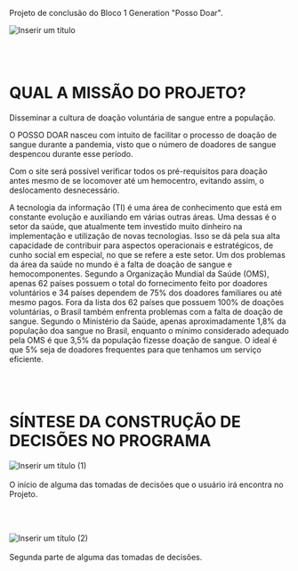 Projeto de conclusão do Bloco 1 Generation "Posso Doar".

![Inserir um título](https://user-images.githubusercontent.com/90745992/137553984-ef4e5e32-2134-48db-b5d9-06927d38206d.png)


<br><br>

# QUAL A MISSÃO DO PROJETO?

Disseminar a cultura de doação voluntária de sangue entre a população.

O POSSO DOAR nasceu com intuito de facilitar o processo de doação de sangue durante a pandemia, visto que o número de doadores de sangue despencou durante esse período. 

Com o site será possível verificar todos os pré-requisitos para doação antes mesmo de se locomover até um hemocentro, evitando assim, o deslocamento desnecessário. 


A tecnologia da informação (TI) é uma área de conhecimento que
está em constante evolução e auxiliando em várias outras áreas.
Uma dessas é o setor da saúde, que atualmente tem investido muito
dinheiro na implementação e utilização de novas tecnologias. Isso se
dá pela sua alta capacidade de contribuir para aspectos operacionais
e estratégicos, de cunho social em especial, no que se refere a este
setor.
Um dos problemas da área da saúde no mundo é a falta de doação
de sangue e hemocomponentes. Segundo a Organização Mundial
da Saúde (OMS), apenas 62 países possuem o total do fornecimento
feito por doadores voluntários e 34 países dependem de 75% dos
doadores familiares ou até mesmo pagos.
Fora da lista dos 62 países que possuem 100% de doações voluntárias, o Brasil também enfrenta problemas com a falta de doação de
sangue. Segundo o Ministério da Saúde, apenas aproximadamente
1,8% da população doa sangue no Brasil, enquanto o mínimo considerado adequado pela OMS é que 3,5% da população fizesse doação de sangue. O ideal é que 5% seja de doadores frequentes para que tenhamos um serviço eficiente.



<br><br>


# SÍNTESE DA CONSTRUÇÃO DE DECISÕES NO PROGRAMA 

![Inserir um título (1)](https://user-images.githubusercontent.com/90745992/137557439-e39ab525-2da1-4199-8419-b8f3d307656d.png)
 <br><br>
 O início de alguma das tomadas de decisões que o usuário irá encontra no Projeto.
 
 <p/>
 
 <br><br>
 
 ![Inserir um título (2)](https://user-images.githubusercontent.com/90745992/137603370-db1ae38a-348c-48a8-b367-ea7abdd9f46f.png)
 <br><br>
Segunda parte de alguma das tomadas de decisões.
<p/>

  <br><br>












